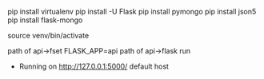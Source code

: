 
pip install virtualenv
pip install -U Flask
pip install pymongo
pip install json5
pip install flask-mongo

source venv/bin/activate

path of api->fset FLASK_APP=api
path of api->flask run
 * Running on http://127.0.0.1:5000/  default host